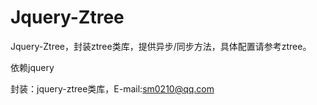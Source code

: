 Jquery-Ztree
============

Jquery-Ztree，封装ztree类库，提供异步/同步方法，具体配置请参考ztree。

依赖jquery

封装：jquery-ztree类库，E-mail:sm0210@qq.com
